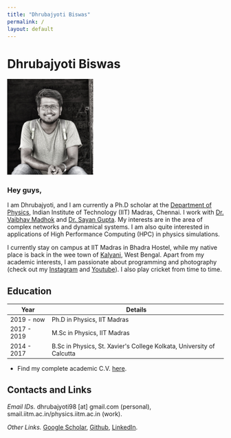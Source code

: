 ```yaml
---
title: "Dhrubajyoti Biswas"
permalink: /
layout: default
---
```


# Dhrubajyoti Biswas

<img src="dp.jpeg" alt="drawing" width="200"/>

### Hey guys,

 I am Dhrubajyoti, and I am currently a Ph.D scholar at the [Department of Physics](https://physics.iitm.ac.in), Indian Institute of Technology (IIT) Madras, Chennai. I work with [Dr. Vaibhav Madhok](https://sites.google.com/view/madhok) and [Dr. Sayan Gupta](https://home.iitm.ac.in/sayan/). My interests are in the area of complex networks and dynamical systems. I am also quite interested in applications of High Performance Computing (HPC) in physics simulations.

 I currently stay on campus at IIT Madras in Bhadra Hostel, while my native place is back in the wee town of [Kalyani](https://en.wikipedia.org/wiki/Kalyani,_West_Bengal), West Bengal. Apart from my academic interests, I am passionate about programming and photography (check out my [Instagram] and [Youtube]). I also play cricket from time to time.

## Education

| Year | Details |
| --- | --- |
| 2019 - now | Ph.D in Physics, IIT Madras |
| 2017 - 2019 | M.Sc in Physics, IIT Madras |
| 2014 - 2017 | B.Sc in Physics, St. Xavier's College Kolkata, University of Calcutta |

- Find my complete academic C.V. [here](https://drive.google.com/file/d/1pDmqyZtTw7QiOCLzVDtpZioT9_SFtdWR/view?usp=sharing).

## Contacts and Links

*Email IDs.* dhrubajyoti98 [at] gmail.com (personal), smail.iitm.ac.in/physics.iitm.ac.in (work).

*Other Links.* [Google Scholar], [Github], [LinkedIn].

[Google Scholar]: https://scholar.google.com/citations?hl=en&view_op=list_works&alert_preview_top_rm=2&authuser=2&gmla=AJsN-F6rWGoE7sGF-2nr8CLDhXm_38Ftp_fxX0X6ieV4zVOmsXvQaDZkf6P2HSbFReOJ4TNweS9QakTMbQz0h0yQ-0dhqCcDUmkL28jKTIbk-G91L3hjPyE&user=2OR7h7kAAAAJ

[Github]: https://github.com/dhrubajyoti98
[LinkedIn]: https://www.linkedin.com/in/dhrubajyoti-biswas/
[Instagram]: https://www.instagram.com/pushhu/
[Youtube]: https://www.youtube.com/c/DhrubajyotiBiswas2k14